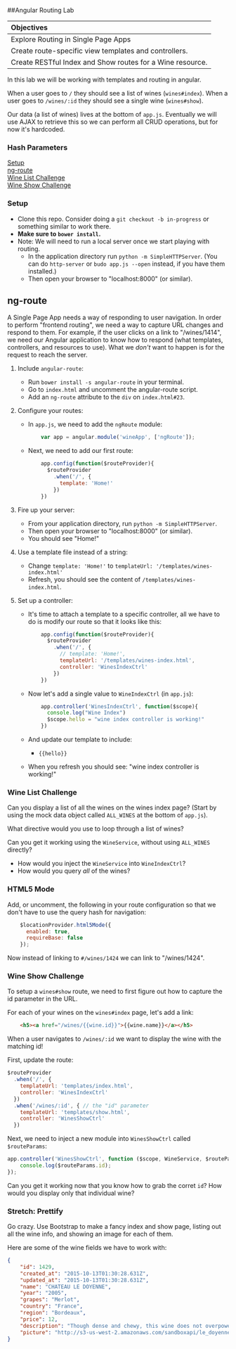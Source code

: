 ##Angular Routing Lab

| Objectives |
| :--- |
| Explore Routing in Single Page Apps |
| Create route-specific view templates and controllers. |
| Create RESTful Index and Show routes for a Wine resource. |
 
In this lab we will be working with templates and routing in angular.

When a user goes to `/` they should see a list of wines (`wines#index`).
When a user goes to `/wines/:id` they should see a single wine (`wines#show`).

Our data (a list of wines) lives at the bottom of `app.js`. Eventually we will use AJAX to retrieve this so we can perform all CRUD operations, but for now it's hardcoded.

### Hash Parameters
<a href="#setup">Setup</a><br/>
<a href="#ng-route">ng-route</a><br/>
<a href="#wine-list-challenge">Wine List Challenge</a><br/>
<a href="#wine-show-challenge">Wine Show Challenge</a>

### Setup
* Clone this repo. Consider doing a `git checkout -b in-progress` or something similar to work there.
* **Make sure to `bower install`.**
* Note: We will need to run a local server once we start playing with routing.
    - In the application directory run `python -m SimpleHTTPServer`. (You can do `http-server` or `budo app.js --open` instead, if you have them installed.)
    - Then open your browser to "localhost:8000" (or similar).

## ng-route
A Single Page App needs a way of responding to user navigation. In order to perform "frontend routing", we need a way to capture URL changes and respond to them. For example, if the user clicks on a link to "/wines/1414", we need our Angular application to know how to respond (what templates, controllers, and resources to use). What we *don't* want to happen is for the request to reach the server.

1. Include `angular-route`:
    * Run `bower install -s angular-route` in your terminal.
    * Go to `index.html` and uncomment the angular-route script.
    * Add an `ng-route` attribute to the `div` on `index.html#23`.
2. Configure your routes:
    * In `app.js`, we need to add the `ngRoute` module:

        ``` javascript
            var app = angular.module('wineApp', ['ngRoute']);
        ```

    * Next, we need to add our first route:

        ``` javascript
            app.config(function($routeProvider){
              $routeProvider
                .when('/', {
                  template: 'Home!'
                })
            })
        ```
3. Fire up your server:
    * From your application directory, run `python -m SimpleHTTPServer`.
    * Then open your browser to "localhost:8000" (or similar).
    * You should see "Home!"

4. Use a template file instead of a string:
    * Change `template: 'Home!'` to `templateUrl: '/templates/wines-index.html'`
    * Refresh, you should see the content of `/templates/wines-index.html`.

5. Set up a controller:
    * It's time to attach a template to a specific controller, all we have to do is modify our route so that it looks like this:

        ``` javascript
            app.config(function($routeProvider){
              $routeProvider
                .when('/', {
                  // template: 'Home!',
                  templateUrl: '/templates/wines-index.html',
                  controller: 'WinesIndexCtrl'
                })
            })
        ```

    * Now let's add a single value to `WineIndexCtrl` (in `app.js`):

        ``` javascript
            app.controller('WinesIndexCtrl', function($scope){
              console.log("Wine Index")
              $scope.hello = "wine index controller is working!"
            })
        ```
    * And update our template to include:
        - `{{hello}}`
    * When you refresh you should see: "wine index controller is working!"

### Wine List Challenge
Can you display a list of all the wines on the wines index page? (Start by using the mock data object called `ALL_WINES` at the bottom of `app.js`).

What directive would you use to loop through a list of wines?

Can you get it working using the `WineService`, without using `ALL_WINES` directly?
- How would you inject the `WineService` into `WineIndexCtrl`?
- How would you query *all* of the wines?

### HTML5 Mode
Add, or uncomment, the following in your route configuration so that we don't have to use the query hash for navigation:
``` javascript
    $locationProvider.html5Mode({
      enabled: true,
      requireBase: false
    });
```

Now instead of linking to `#/wines/1424` we can link to "/wines/1424".

### Wine Show Challenge
To setup a `wines#show` route, we need to first figure out how to capture the id parameter in the URL.

For each of your wines on the `wines#index` page, let's add a link:
``` html
    <h5><a href="/wines/{{wine.id}}">{{wine.name}}</a></h5>
```

When a user navigates to `/wines/:id` we want to display the wine with the matching id!

First, update the route:

``` javascript
$routeProvider
  .when('/', {
    templateUrl: 'templates/index.html',
    controller: 'WinesIndexCtrl'
  })
  .when('/wines/:id', { // the "id" parameter 
    templateUrl: 'templates/show.html',
    controller: 'WinesShowCtrl'
  })
```

Next, we need to inject a new module into `WinesShowCtrl` called `$routeParams`:

``` javascript
app.controller('WinesShowCtrl', function ($scope, WineService, $routeParams) {
    console.log($routeParams.id);
});
```

Can you get it working now that you know how to grab the corret `id`? How would you display only that individual wine?

### Stretch: Prettify
Go crazy. Use Bootstrap to make a fancy index and show page, listing out all the wine info, and showing an image for each of them.

Here are some of the wine fields we have to work with:

``` json
{
    "id": 1429,
    "created_at": "2015-10-13T01:30:28.631Z",
    "updated_at": "2015-10-13T01:30:28.631Z",
    "name": "CHATEAU LE DOYENNE",
    "year": "2005",
    "grapes": "Merlot",
    "country": "France",
    "region": "Bordeaux",
    "price": 12,
    "description": "Though dense and chewy, this wine does not overpower with its finely balanced depth and structure. It is a truly luxurious experience for the senses.",
    "picture": "http://s3-us-west-2.amazonaws.com/sandboxapi/le_doyenne.jpg"
}
```

